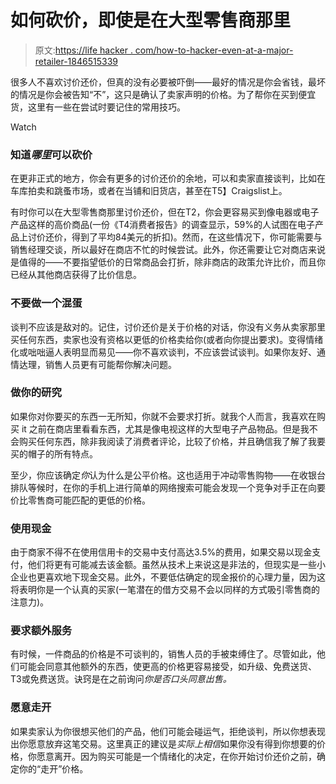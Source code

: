# 如何砍价，即使是在大型零售商那里

> 原文:[https://life hacker . com/how-to-hacker-even-at-a-major-retailer-1846515339](https://lifehacker.com/how-to-haggle-even-at-a-major-retailer-1846515339)

很多人不喜欢讨价还价，但真的没有必要被吓倒——最好的情况是你会省钱，最坏的情况是你会被告知“不”，这只是确认了卖家声明的价格。为了帮你在买到便宜货，这里有一些在尝试时要记住的常用技巧。

Watch

### **知道*哪里*可以砍价**

在更非正式的地方，你会有更多的讨价还价的余地，可以和卖家直接谈判，比如在车库拍卖和跳蚤市场，或者在当铺和旧货店，甚至在T5】Craigslist上。

有时你可以在大型零售商那里讨价还价，但在T2，你会更容易买到像电器或电子产品这样的高价商品(一份《T4消费者报告》的调查显示，59%的人试图在电子产品上讨价还价，得到了平均84美元的折扣)。然而，在这些情况下，你可能需要与销售经理交谈，所以最好在商店不忙的时候尝试。此外，你还需要让它对商店来说是值得的——不要指望低价的日常商品会打折，除非商店的政策允许比价，而且你已经从其他商店获得了比价信息。

### 不要做一个混蛋

谈判不应该是敌对的。记住，讨价还价是关于价格的对话，你没有义务从卖家那里买任何东西，卖家也没有资格以更低的价格卖给你(或者向你提出要求)。变得情绪化或咄咄逼人表明显而易见——你不喜欢谈判，不应该尝试谈判。如果你友好、通情达理，销售人员更有可能帮你解决问题。

### **做你的研究**

如果你对你要买的东西一无所知，你就不会要求打折。就我个人而言，我喜欢在购买 it 之前在商店里看看东西，尤其是像电视这样的大型电子产品物品。但是我不会购买任何东西，除非我阅读了消费者评论，比较了价格，并且确信我了解了我要买的帽子的所有特点。

至少，你应该确定*你*认为什么是公平价格。这也适用于冲动零售购物——在收银台排队等候时，在你的手机上进行简单的网络搜索可能会发现一个竞争对手正在向要价比零售商可能匹配的更低的价格。

### 使用现金

由于商家不得不在使用信用卡的交易中支付高达3.5%的费用，如果交易以现金支付，他们将更有可能减去该金额。虽然从技术上来说这是非法的，但现实是一些小企业也更喜欢地下现金交易。此外，不要低估确定的现金报价的心理力量，因为这将表明你是一个认真的买家(一笔潜在的借方交易不会以同样的方式吸引零售商的注意力)。

### 要求额外服务

有时候，一件商品的价格是不可谈判的，销售人员的手被束缚住了。尽管如此，他们可能会同意其他额外的东西，使更高的价格更容易接受，如升级、免费送货、T3或免费送货。诀窍是在之前询问*你是否口头同意出售。*

### 愿意走开

如果卖家认为你很想买他们的产品，他们可能会碰运气，拒绝谈判，所以你想表现出你愿意放弃这笔交易。这里真正的建议是*实际上相信*如果你没有得到你想要的价格，你愿意离开。因为购买可能是一个情绪化的决定，在你开始讨价还价之前，确定你的“走开”价格。